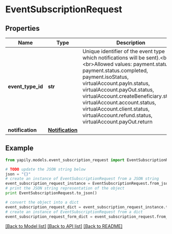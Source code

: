 # EventSubscriptionRequest


## Properties
Name | Type | Description | Notes
------------ | ------------- | ------------- | -------------
**event_type_id** | **str** | Unique identifier of the event type (for which notifications will be sent).&lt;br&gt;&lt;br&gt;Allowed values: payment.status, payment.status.completed, payment.isoStatus, virtualAccount.payIn.status, virtualAccount.payOut.status, virtualAccount.createBeneficiary.status, virtualAccount.account.status, virtualAccount.client.status, virtualAccount.refund.status, virtualAccount.payOut.return   | 
**notification** | [**Notification**](Notification.md) |  | 

## Example

```python
from yapily.models.event_subscription_request import EventSubscriptionRequest

# TODO update the JSON string below
json = "{}"
# create an instance of EventSubscriptionRequest from a JSON string
event_subscription_request_instance = EventSubscriptionRequest.from_json(json)
# print the JSON string representation of the object
print EventSubscriptionRequest.to_json()

# convert the object into a dict
event_subscription_request_dict = event_subscription_request_instance.to_dict()
# create an instance of EventSubscriptionRequest from a dict
event_subscription_request_form_dict = event_subscription_request.from_dict(event_subscription_request_dict)
```
[[Back to Model list]](../README.md#documentation-for-models) [[Back to API list]](../README.md#documentation-for-api-endpoints) [[Back to README]](../README.md)


